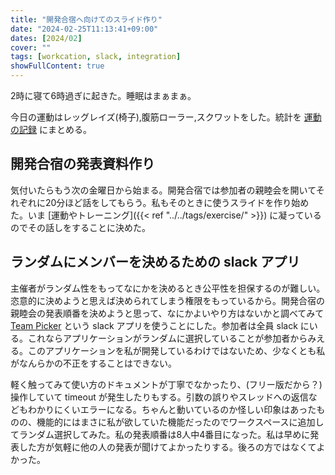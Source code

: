 ```yaml
---
title: "開発合宿へ向けてのスライド作り"
date: "2024-02-25T11:13:41+09:00"
dates: [2024/02]
cover: ""
tags: [workcation, slack, integration]
showFullContent: true
---
```


2時に寝て6時過ぎに起きた。睡眠はまぁまぁ。

今日の運動はレッグレイズ(椅子),腹筋ローラー,スクワットをした。統計を [運動の記録](https://docs.google.com/spreadsheets/d/1bg85QtM-LciUgey8I79uI7vW2PEwsP6TVdeIRVkACBg/edit?usp=sharing) にまとめる。

## 開発合宿の発表資料作り

気付いたらもう次の金曜日から始まる。開発合宿では参加者の親睦会を開いてそれぞれに20分ほど話をしてもらう。私もそのときに使うスライドを作り始めた。いま [運動やトレーニング]({{< ref "../../tags/exercise/" >}}) に凝っているのでその話しをすることに決めた。

## ランダムにメンバーを決めるための slack アプリ

主催者がランダム性をもってなにかを決めるとき公平性を担保するのが難しい。恣意的に決めようと思えば決められてしまう権限をもっているから。開発合宿の親睦会の発表順番を決めようと思って、なにかよいやり方はないかと調べてみて [Team Picker](https://team-event-picker.vercel.app/) という slack アプリを使うことにした。参加者は全員 slack にいる。これならアプリケーションがランダムに選択していることが参加者からみえる。このアプリケーションを私が開発しているわけではないため、少なくとも私がなんらかの不正をすることはできない。

軽く触ってみて使い方のドキュメントが丁寧でなかったり、(フリー版だから？) 操作していて timeout が発生したりもする。引数の誤りやスレッドへの返信などもわかりにくいエラーになる。ちゃんと動いているのか怪しい印象はあったものの、機能的にはまさに私が欲していた機能だったのでワークスペースに追加してランダム選択してみた。私の発表順番は8人中4番目になった。私は早めに発表した方が気軽に他の人の発表が聞けてよかったりする。後ろの方ではなくてよかった。

